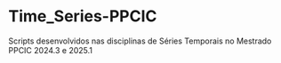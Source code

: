 # Time_Series-PPCIC
Scripts desenvolvidos nas disciplinas de Séries Temporais no Mestrado PPCIC 2024.3 e 2025.1
